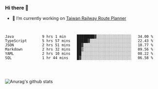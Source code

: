 ### Hi there 👋

- 🔭 I’m currently working on [Taiwan Railway Route Planner](https://github.com/Taiwan-Railway-Route-Planner)

<br/>

<!--START_SECTION:waka-->

```text
Java             9 hrs 1 min     ████████▓░░░░░░░░░░░░░░░░   34.00 %
TypeScript       5 hrs 57 mins   █████▓░░░░░░░░░░░░░░░░░░░   22.43 %
JSON             2 hrs 51 mins   ██▓░░░░░░░░░░░░░░░░░░░░░░   10.77 %
Markdown         2 hrs 32 mins   ██▒░░░░░░░░░░░░░░░░░░░░░░   09.56 %
YAML             2 hrs 10 mins   ██░░░░░░░░░░░░░░░░░░░░░░░   08.22 %
SQL              1 hr 44 mins    █▓░░░░░░░░░░░░░░░░░░░░░░░   06.58 %
```

<!--END_SECTION:waka-->

<br/>
<br/>

![Anurag's github stats](https://github-readme-stats.vercel.app/api?username=DepickereSven&show_icons=true&theme=tokyonight)



<!--
**DepickereSven/DepickereSven** is a ✨ _special_ ✨ repository because its `README.md` (this file) appears on your GitHub profile.

Here are some ideas to get you started:

- 🔭 I’m currently working on ...
- 🌱 I’m currently learning ...
- 👯 I’m looking to collaborate on ...
- 🤔 I’m looking for help with ...
- 💬 Ask me about ...
- 📫 How to reach me: ...
- 😄 Pronouns: ...
- ⚡ Fun fact: ...
-->
